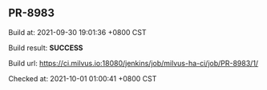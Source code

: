 <h2><a name="pr-8983" class="anchor" href="#pr-8983" rel="nofollow" aria-hidden="true"><span class="octicon octicon-link"></span></a>PR-8983</h2>

<p>Build at: 2021-09-30 19:01:36 +0800 CST</p>

<p>Build result: <strong>SUCCESS</strong></p>

<p>Build url: <a href="https://ci.milvus.io:18080/jenkins/job/milvus-ha-ci/job/PR-8983/1/" rel="nofollow">https://ci.milvus.io:18080/jenkins/job/milvus-ha-ci/job/PR-8983/1/</a></p>

<p>Checked at: 2021-10-01 01:00:41 +0800 CST</p>
